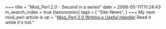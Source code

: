 +++
title = "Mod_Perl 2.0 - Second in a series"
date = 2006-05-11T11:24:43
in_search_index = true
[taxonomies]
tags = [
    "Site-News",
]
+++
My next mod_perl article is up = "<a href="http://jeremy.marzhillstudios.com/index.php/mod_perl-20/mod_perl-20-writing-a-useful-handler/">Mod_Perl 2.0 Writing a Useful Handler</a> Read it while it's hot."
